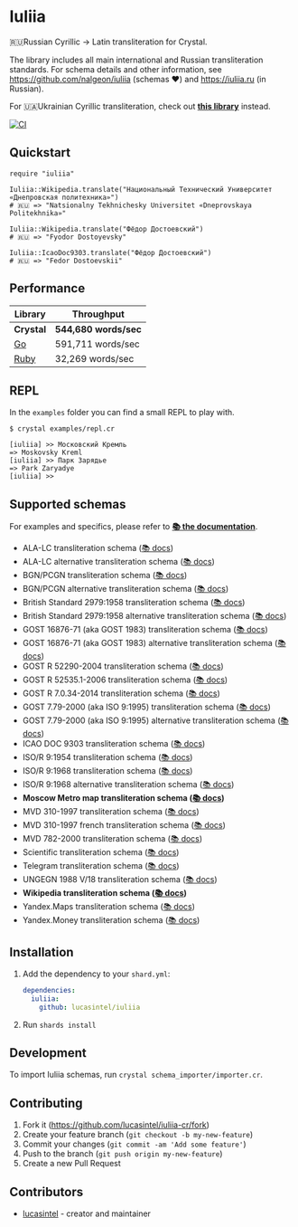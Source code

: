 # Iuliia

🇷🇺Russian Cyrillic → Latin transliteration for Crystal.

The library includes all main international and Russian transliteration
standards. For schema details and other information, see
https://github.com/nalgeon/iuliia (schemas ❤️)
and https://iuliia.ru (in Russian).

For 🇺🇦Ukrainian Cyrillic transliteration, check out [**this library**](https://github.com/lucasintel/ukrainian) instead.

[![CI](https://github.com/lucasintel/iuliia-cr/actions/workflows/ci.yml/badge.svg)](https://github.com/lucasintel/iuliia-cr/actions/workflows/ci.yml)

## Quickstart

```cr
require "iuliia"

Iuliia::Wikipedia.translate("Национальный Технический Университет «Днепровская политехника»")
# 🇷🇺 => "Natsionalny Tekhnichesky Universitet «Dneprovskaya Politekhnika»"

Iuliia::Wikipedia.translate("Фёдор Достоевский")
# 🇷🇺 => "Fyodor Dostoyevsky"

Iuliia::IcaoDoc9303.translate("Фёдор Достоевский")
# 🇷🇺 => "Fedor Dostoevskii"
```

## Performance

Library                                          | Throughput            |
-------------------------------------------------|-----------------------|
**Crystal**                                      | **544,680 words/sec** |
[Go](https://github.com/mehanizm/iuliia-go)      | 591,711 words/sec     |
[Ruby](https://github.com/adnikiforov/iuliia-rb) | 32,269 words/sec      |

## REPL

In the `examples` folder you can find a small REPL to play with.

```
$ crystal examples/repl.cr

[iuliia] >> Московский Кремль
=> Moskovsky Kreml
[iuliia] >> Парк Зарядье
=> Park Zaryadye
[iuliia] >>
```

## Supported schemas

For examples and specifics, please refer to [**📚 the documentation**](https://lucasintel.github.io/iuliia-cr).

 - ALA-LC transliteration schema ([📚 docs](https://lucasintel.github.io/iuliia-cr/Iuliia/AlaLc.html))
 - ALA-LC alternative transliteration schema ([📚 docs](https://lucasintel.github.io/iuliia-cr/Iuliia/AlaLcAlt.html))
 - BGN/PCGN transliteration schema ([📚 docs](https://lucasintel.github.io/iuliia-cr/Iuliia/BgnPcgn.html))
 - BGN/PCGN alternative transliteration schema ([📚 docs](https://lucasintel.github.io/iuliia-cr/Iuliia/BgnPcgnAlt.html))
 - British Standard 2979:1958 transliteration schema ([📚 docs](https://lucasintel.github.io/iuliia-cr/Iuliia/Bs2979.html))
 - British Standard 2979:1958 alternative transliteration schema ([📚 docs](https://lucasintel.github.io/iuliia-cr/Iuliia/Bs2979Alt.html))
 - GOST 16876-71 (aka GOST 1983) transliteration schema ([📚 docs](https://lucasintel.github.io/iuliia-cr/Iuliia/Gost16876.html))
 - GOST 16876-71 (aka GOST 1983) alternative transliteration schema ([📚 docs](https://lucasintel.github.io/iuliia-cr/Iuliia/Gost16876Alt.html))
 - GOST R 52290-2004 transliteration schema ([📚 docs](https://lucasintel.github.io/iuliia-cr/Iuliia/Gost52290.html))
 - GOST R 52535.1-2006 transliteration schema ([📚 docs](https://lucasintel.github.io/iuliia-cr/Iuliia/Gost52535.html))
 - GOST R 7.0.34-2014 transliteration schema ([📚 docs](https://lucasintel.github.io/iuliia-cr/Iuliia/Gost7034.html))
 - GOST 7.79-2000 (aka ISO 9:1995) transliteration schema ([📚 docs](https://lucasintel.github.io/iuliia-cr/Iuliia/Gost779.html))
 - GOST 7.79-2000 (aka ISO 9:1995) alternative transliteration schema ([📚 docs](https://lucasintel.github.io/iuliia-cr/Iuliia/Gost779Alt.html))
 - ICAO DOC 9303 transliteration schema ([📚 docs](https://lucasintel.github.io/iuliia-cr/Iuliia/IcaoDoc9303.html))
 - ISO/R 9:1954 transliteration schema ([📚 docs](https://lucasintel.github.io/iuliia-cr/Iuliia/Iso91954.html))
 - ISO/R 9:1968 transliteration schema ([📚 docs](https://lucasintel.github.io/iuliia-cr/Iuliia/Iso91968.html))
 - ISO/R 9:1968 alternative transliteration schema ([📚 docs](https://lucasintel.github.io/iuliia-cr/Iuliia/Iso91968Alt.html))
 - **Moscow Metro map transliteration schema ([📚 docs](https://lucasintel.github.io/iuliia-cr/Iuliia/Mosmetro.html))**
 - MVD 310-1997 transliteration schema ([📚 docs](https://lucasintel.github.io/iuliia-cr/Iuliia/Mvd310.html))
 - MVD 310-1997 french transliteration schema ([📚 docs](https://lucasintel.github.io/iuliia-cr/Iuliia/Mvd310Fr.html))
 - MVD 782-2000 transliteration schema ([📚 docs](https://lucasintel.github.io/iuliia-cr/Iuliia/Mvd782.html))
 - Scientific transliteration schema ([📚 docs](https://lucasintel.github.io/iuliia-cr/Iuliia/Scientific.html))
 - Telegram transliteration schema ([📚 docs](https://lucasintel.github.io/iuliia-cr/Iuliia/Telegram.html))
 - UNGEGN 1988 V/18 transliteration schema ([📚 docs](https://lucasintel.github.io/iuliia-cr/Iuliia/Ungegn1987.html))
 - **Wikipedia transliteration schema ([📚 docs](https://lucasintel.github.io/iuliia-cr/Iuliia/Wikipedia.html))**
 - Yandex.Maps transliteration schema ([📚 docs](https://lucasintel.github.io/iuliia-cr/Iuliia/YandexMaps.html))
 - Yandex.Money transliteration schema ([📚 docs](https://lucasintel.github.io/iuliia-cr/Iuliia/YandexMoney.html))

## Installation

1. Add the dependency to your `shard.yml`:

   ```yaml
   dependencies:
     iuliia:
       github: lucasintel/iuliia
   ```

2. Run `shards install`

## Development

To import Iuliia schemas, run `crystal schema_importer/importer.cr`.

## Contributing

1. Fork it (<https://github.com/lucasintel/iuliia-cr/fork>)
2. Create your feature branch (`git checkout -b my-new-feature`)
3. Commit your changes (`git commit -am 'Add some feature'`)
4. Push to the branch (`git push origin my-new-feature`)
5. Create a new Pull Request

## Contributors

- [lucasintel](https://github.com/lucasintel) - creator and maintainer
